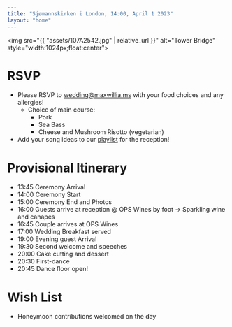 ```yaml
---
title: "Sjømannskirken i London, 14:00, April 1 2023"
layout: "home"
---
```

<img src="{{ "assets/107A2542.jpg" | relative_url }}" alt="Tower Bridge" style="width:1024px;float:center">

# RSVP
- Please RSVP to [wedding@maxwillia.ms](mailto:wedding@maxwillia.ms) with your food choices and any allergies!
  - Choice of main course:
    - Pork
    - Sea Bass
    - Cheese and Mushroom Risotto (vegetarian)
- Add your song ideas to our [playlist](https://open.spotify.com/playlist/0PsrFd7mdipfOZxqnyRZM7?si=d2e97a6c49b040f1&pt=07fdc471463bfba004d74a29cdef6e8a) for the reception!

# Provisional Itinerary
- 13:45 Ceremony Arrival
- 14:00 Ceremony Start
- 15:00 Ceremony End and Photos
- 16:00 Guests arrive at reception @ OPS Wines by foot -> Sparkling wine and canapes
- 16:45 Couple arrives at OPS Wines
- 17:00 Wedding Breakfast served
- 19:00 Evening guest Arrival
- 19:30 Second welcome and speeches 
- 20:00 Cake cutting and dessert
- 20:30 First-dance
- 20:45 Dance floor open!

# Wish List
- Honeymoon contributions welcomed on the day
